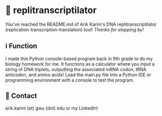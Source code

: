 # 🧬 replitranscriptilator

You've reached the README.md of Arik Karim's DNA replitranscriptilator (replication-transcription-translation) tool! *Thanks for stopping by!*

## ℹ️ Function

I made this Python console-based program back in 9th grade to do my biology homework for me. It functions as a calculator where you input a string of DNA triplets, outputting the associated mRNA codon, tRNA anticodon, and amino acids! Load the main.py file into a Python IDE or programming environment with a console to test the program.

## 💭 Contact

arik.karim (at) gwu (dot) edu or my LinkedIn!
